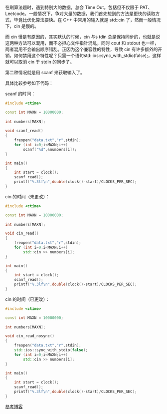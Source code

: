 在刷算法题时，遇到特别大的数据，总会 Time Out。包括但不仅限于 PAT、Leetcode。一般情况下，争对大量的数据，我们首先想到的方法是更快的读取方式，毕竟比优化算法要快。在 C++ 中常用的输入就是 std::cin 了，然而一般情况下，cin 是慢的。

而 cin 慢是有原因的，其实默认的时候，cin 与s tdin 总是保持同步的，也就是说这两种方法可以混用，而不必担心文件指针混乱，同时 cout 和 stdout 也一样，两者混用不会输出顺序错乱。正因为这个兼容性的特性，导致 cin 有许多额外的开销，如何禁用这个特性呢？只需一个语句std::ios::sync_with_stdio(false);，这样就可以取消 cin 于 stdin 的同步了。

第二种情况就是用 scanf 来获取输入了。

具体比较参考如下代码：

scanf 的时间：

```c++
#include <ctime>

const int MAXN = 10000000;
 
int numbers[MAXN];
 
void scanf_read()
{
	freopen("data.txt","r",stdin);
	for (int i=0;i<MAXN;i++)
		scanf("%d",&numbers[i]);
}

int main()
{
	int start = clock();
	scanf_read();
	printf("%.3lf\n",double(clock()-start)/CLOCKS_PER_SEC);
}
```

cin 的时间（未更改）：

```c++
#include <ctime>

const int MAXN = 10000000;
 
int numbers[MAXN];

void cin_read()
{
	freopen("data.txt","r",stdin);
	for (int i=0;i<MAXN;i++)
		std::cin >> numbers[i];
}

int main()
{
	int start = clock();
	scanf_read();
	printf("%.3lf\n",double(clock()-start)/CLOCKS_PER_SEC);
}
```

cin 的时间（已更改）：

```c++
#include <ctime>

const int MAXN = 10000000;
 
int numbers[MAXN];

void cin_read_nosync()
{
	freopen("data.txt","r",stdin);
	std::ios::sync_with_stdio(false);
	for (int i=0;i<MAXN;i++)
		std::cin >> numbers[i];
}

int main()
{
	int start = clock();
	scanf_read();
	printf("%.3lf\n",double(clock()-start)/CLOCKS_PER_SEC);
}
```

[参考博客](https://blog.csdn.net/yujuan_mao/article/details/8119529)